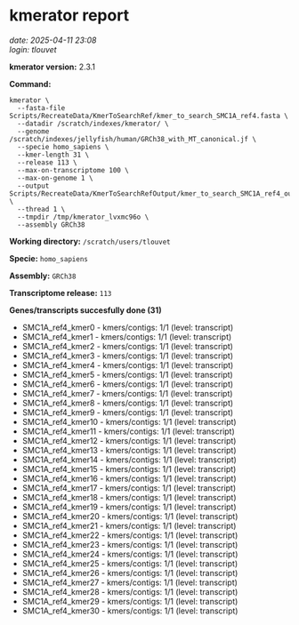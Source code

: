 # kmerator report
*date: 2025-04-11 23:08*  
*login: tlouvet*

**kmerator version:** 2.3.1

**Command:**

```
kmerator \
  --fasta-file Scripts/RecreateData/KmerToSearchRef/kmer_to_search_SMC1A_ref4.fasta \
  --datadir /scratch/indexes/kmerator/ \
  --genome /scratch/indexes/jellyfish/human/GRCh38_with_MT_canonical.jf \
  --specie homo_sapiens \
  --kmer-length 31 \
  --release 113 \
  --max-on-transcriptome 100 \
  --max-on-genome 1 \
  --output Scripts/RecreateData/KmerToSearchRefOutput/kmer_to_search_SMC1A_ref4_output \
  --thread 1 \
  --tmpdir /tmp/kmerator_lvxmc96o \
  --assembly GRCh38
```

**Working directory:** `/scratch/users/tlouvet`

**Specie:** `homo_sapiens`

**Assembly:** `GRCh38`

**Transcriptome release:** `113`

**Genes/transcripts succesfully done (31)**

- SMC1A_ref4_kmer0 - kmers/contigs: 1/1 (level: transcript)
- SMC1A_ref4_kmer1 - kmers/contigs: 1/1 (level: transcript)
- SMC1A_ref4_kmer2 - kmers/contigs: 1/1 (level: transcript)
- SMC1A_ref4_kmer3 - kmers/contigs: 1/1 (level: transcript)
- SMC1A_ref4_kmer4 - kmers/contigs: 1/1 (level: transcript)
- SMC1A_ref4_kmer5 - kmers/contigs: 1/1 (level: transcript)
- SMC1A_ref4_kmer6 - kmers/contigs: 1/1 (level: transcript)
- SMC1A_ref4_kmer7 - kmers/contigs: 1/1 (level: transcript)
- SMC1A_ref4_kmer8 - kmers/contigs: 1/1 (level: transcript)
- SMC1A_ref4_kmer9 - kmers/contigs: 1/1 (level: transcript)
- SMC1A_ref4_kmer10 - kmers/contigs: 1/1 (level: transcript)
- SMC1A_ref4_kmer11 - kmers/contigs: 1/1 (level: transcript)
- SMC1A_ref4_kmer12 - kmers/contigs: 1/1 (level: transcript)
- SMC1A_ref4_kmer13 - kmers/contigs: 1/1 (level: transcript)
- SMC1A_ref4_kmer14 - kmers/contigs: 1/1 (level: transcript)
- SMC1A_ref4_kmer15 - kmers/contigs: 1/1 (level: transcript)
- SMC1A_ref4_kmer16 - kmers/contigs: 1/1 (level: transcript)
- SMC1A_ref4_kmer17 - kmers/contigs: 1/1 (level: transcript)
- SMC1A_ref4_kmer18 - kmers/contigs: 1/1 (level: transcript)
- SMC1A_ref4_kmer19 - kmers/contigs: 1/1 (level: transcript)
- SMC1A_ref4_kmer20 - kmers/contigs: 1/1 (level: transcript)
- SMC1A_ref4_kmer21 - kmers/contigs: 1/1 (level: transcript)
- SMC1A_ref4_kmer22 - kmers/contigs: 1/1 (level: transcript)
- SMC1A_ref4_kmer23 - kmers/contigs: 1/1 (level: transcript)
- SMC1A_ref4_kmer24 - kmers/contigs: 1/1 (level: transcript)
- SMC1A_ref4_kmer25 - kmers/contigs: 1/1 (level: transcript)
- SMC1A_ref4_kmer26 - kmers/contigs: 1/1 (level: transcript)
- SMC1A_ref4_kmer27 - kmers/contigs: 1/1 (level: transcript)
- SMC1A_ref4_kmer28 - kmers/contigs: 1/1 (level: transcript)
- SMC1A_ref4_kmer29 - kmers/contigs: 1/1 (level: transcript)
- SMC1A_ref4_kmer30 - kmers/contigs: 1/1 (level: transcript)
